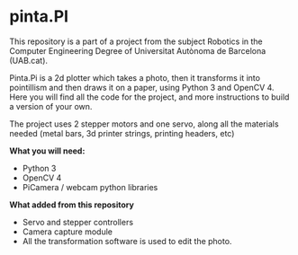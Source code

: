 # pinta.PI

This repository is a part of a project from the subject Robotics in the Computer Engineering Degree of Universitat Autònoma de Barcelona (UAB.cat). 

Pinta.Pi is a 2d plotter which takes a photo, then it transforms it into pointillism and then draws it on a paper, using Python 3 and OpenCV 4. Here you will find all the code for the project, and more instructions to build a version of your own.

The project uses 2 stepper motors and one servo, along all the materials needed (metal bars, 3d printer strings, printing headers, etc)

**What you will need:**

* Python 3
* OpenCV 4
* PiCamera / webcam python libraries

**What added from this repository**

* Servo and stepper controllers
* Camera capture module
* All the transformation software is used to edit the photo.









